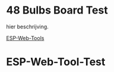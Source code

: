 # 48 Bulbs Board Test

hier beschrijving.

[ESP-Web-Tools](https://esphome.github.io/esp-web-tools/) 
<!DOCTYPE html>
<html>
<body>
    <h1>ESP-Web-Tool-Test</h1>
    <script type="module" src="https://unpkg.com/esp-web-tools@3.4.2/dist/web/install-button.js?module"></script>
    <esp-web-install-button manifest="test/manifest.json"></esp-web-install-button>
</body>
</html>
